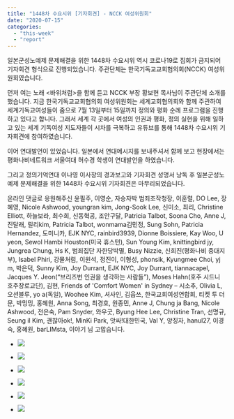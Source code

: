 ```yaml
---
title: "1448차 수요시위 [기자회견] - NCCK 여성위원회"
date: "2020-07-15"
categories: 
  - "this-week"
  - "report"
---
```


일본군성노예제 문제해결을 위한 1448차 수요시위 역시 코로나19로 집회가 금지되어 기자회견 형식으로 진행되었습니다. 주관단체는 한국기독교교회협의회(NCCK) 여성위원회였습니다.

먼저 여는 노래 <바위처럼>을 함께 듣고 NCCK 부장 황보현 목사님이 주관단체 소개를 했습니다. 지금 한국기독교교회협의회 여성위원회는 세계교회협의회와 함께 주관하여 세계기독교여성들이 줌으로 7월 13일부터 15일까지 정의와 평화 순례 프로그램을 진행하고 있다고 합니다. 그래서 세계 각 곳에서 여성의 인권과 평화, 정의 실현을 위해 일하고 있는 세계 기독여성 지도자들이 시차를 극복하고 유튜브를 통해 1448차 수요시위 기자회견에 참여하였습니다.

이어 연대발언이 있었습니다. 일본에서 연대메시지를 보내주셔서 함께 보고 현장에서는 평화나비네트워크 서울여대 허수경 학생이 연대발언을 하였습니다.

그리고 정의기억연대 이나영 이사장의 경과보고와 기자회견 성명서 낭독 후 일본군성노예제 문제해결을 위한 1448차 수요시위 기자회견은 마무리되었습니다.

온라인 댓글로 응원해주신 윤필주, 이영순, 자승자박 범죄조작청장, 이훈렬, DO Lee, 장혜영, Nicole Ashwood, youngran kim, Jong-Sook Lee, 신미소, 최리, Christine Elliott, 하늘보라, 최수희, 신동혁공, 조안구달, Patricia Talbot, Soona Cho, Anne J, 진달래, 릴리kim, Patricia Talbot, wonmama김민정, Sung Sohn, Patricia Hernandez, 도미니카, EJK NYC, rainbird3939, Dionne Boissiere, Kay Woo, U yeon, Sewol Hambi Houston(미국 휴스턴), Sun Young Kim, knittingbird jy, Jungrea Chung, Hs K, 범죄집단 자한당박멸, Busy Nizzie, 신희진(평화나비 중대지부), Isabel Phiri, 강물처럼, 이원석, 정진이, 이형성, phonsik, Kyungmee Choi, yj m, 박은덕, Sunny Kim, Joy Durrant, EJK NYC, Joy Durrant, tiannacapel, Jacques Y. Jeon(​“브리즈번 인권을 생각하는 사람들”), Moses Hahn(호주 시드니 호주장로교단), 김현, Friends of 'Comfort Women' in Sydney – 시소추, Olivia L, 오션블루, yo a(독일), Woohee Kim, 셔사인, 김웁쓰, 한국교회여성연합회, 티켓 투 더 문, 박밍밍, 홍혜원, Anna Song, 최경호, 원종민, Anne J, Chung ja Bang, Nicole Ashwood, 전은숙, Pam Snyder, 와우굿, Byung Hee Lee, Christine Tran, 선명규, Seung il Kim, 괜찮아ok!, MinKi Park, 앗싸!대한민국, Val Y, 양징자, hanul27, 이경숙, 홍혜원, barLIMsta, 이야기 님 고맙습니다.

- ![](https://r2.womenandwar.net/2020/07/크기변환IMGP8324.jpg)
    
- ![](https://r2.womenandwar.net/2020/07/크기변환IMGP8326.jpg)
    
- ![](https://r2.womenandwar.net/2020/07/크기변환IMGP8329.jpg)
    
- ![](https://r2.womenandwar.net/2020/07/크기변환IMGP8339.jpg)
    
- ![](https://r2.womenandwar.net/2020/07/크기변환IMGP8346.jpg)
    
- ![](https://r2.womenandwar.net/2020/07/크기변환IMGP8359.jpg)
